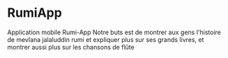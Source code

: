 # RumiApp
Application mobile 
Rumi-App
Notre buts est de montrer aux gens l'histoire de mevlana jalaluddin rumi et expliquer plus sur ses grands livres, et montrer aussi plus sur les chansons de flûte


